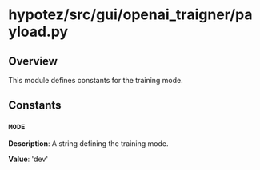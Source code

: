 # hypotez/src/gui/openai_trаigner/payload.py

## Overview

This module defines constants for the training mode.

## Constants

### `MODE`

**Description**:  A string defining the training mode.

**Value**: 'dev'